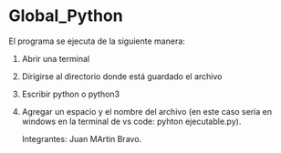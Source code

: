 # Global_Python

El programa se ejecuta de la siguiente manera:
1. Abrir una terminal
2. Dirigirse al directorio donde está guardado el archivo
3. Escribir python o python3
4. Agregar un espacio y el nombre del archivo (en este caso seria en windows en la terminal de vs code: pyhton ejecutable.py).

   Integrantes: Juan MArtin Bravo.
